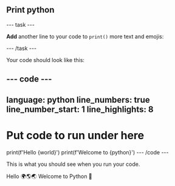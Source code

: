 <h2 class="c-project-heading--task">Print python</h2>

--- task ---

**Add** another line to your code to `print()` more text and emojis:

--- /task ---

Your code should look like this:

--- code ---
---
language: python
line_numbers: true
line_number_start: 1
line_highlights: 8
---
# Put code to run under here
print(f'Hello {world}')
print(f'Welcome to {python}')
--- /code ---

This is what you should see when you run your code.

<div class="c-project-output">
Hello 🌍🌎🌏
Welcome to Python 🐍
</div>
